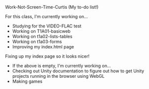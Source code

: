 Work-Not-Screen-Time-Curtis (My to-do list!)

For this class, I'm currently working on...
- Studying for the VIDEO-FLAC test
- Working on T1A01-basicweb
- Working on t1a02-lists-tables
- Working on t1a03-forms
- Improving my index.html page

Fixing up my index page so it looks nicer!
- If the above is empty, I'm currently working on...
- Checking out Unity documentation to figure out how to get Unity projects running in the browser using WebGL
- Making games
